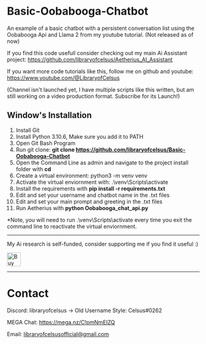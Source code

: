 # Basic-Oobabooga-Chatbot
An example of a basic chatbot with a persistent conversation list using the Oobabooga Api and Llama 2 from my youtube tutorial. (Not released as of now)

If you find this code usefull consider checking out my main Ai Assistant project: https://github.com/libraryofcelsus/Aetherius_AI_Assistant

If you want more code tutorials like this, follow me on github and youtube: https://www.youtube.com/@LibraryofCelsus

(Channel isn't launched yet, I have multiple scripts like this written, but am still working on a video production format.  Subscribe for its Launch!)

## Window's Installation
1. Install Git
2. Install Python 3.10.6, Make sure you add it to PATH
3. Open Git Bash Program
4. Run git clone: **git clone https://github.com/libraryofcelsus/Basic-Oobabooga-Chatbot**
5. Open the Command Line as admin and navigate to the project install folder with **cd <PATH TO INSTALL>**
6. Create a virtual environment: python3 -m venv venv
7. Activate the virtual enviornment with: .\venv\Scripts\activate
8. Install the requirements with **pip install -r requirements.txt**
9. Edit and set your username and chatbot name in the .txt files
10. Edit and set your main prompt and greeting in the .txt files
11. Run Aetherius with **python Oobabooga_chat_api.py**
 
*Note, you will need to run .\venv\Scripts\activate every time you exit the command line to reactivate the virtual enviornment.

-----

My Ai research is self-funded, consider supporting me if you find it useful :)

<a href='https://ko-fi.com/R6R2NRB0S' target='_blank'><img height='36' style='border:0px;height:36px;' src='https://storage.ko-fi.com/cdn/kofi3.png?v=3' border='0' alt='Buy Me a Coffee at ko-fi.com' /></a>

-----

# Contact
Discord: libraryofcelsus      -> Old Username Style: Celsus#0262

MEGA Chat: https://mega.nz/C!pmNmEIZQ

Email: libraryofcelsusofficial@gmail.com

